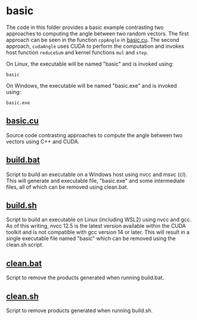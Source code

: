 # basic
The code in this folder provides a basic example contrasting two approaches to computing the angle between two random vectors.  The first approach can be seen in the function ```cppAngle``` in [basic.cu](basic.cu).  The second approach, ```cudaAngle``` uses CUDA to perform the computation and invokes host function ```reduceSum``` and kernel functions ```mul``` and ```step```.

On Linux, the executable will be named "basic" and is invoked using:

```basic```

On Windows, the executable will be named "basic.exe" and is invoked using:

```basic.exe```

## [basic.cu](basic.cu)
Source code contrasting approaches to compute the angle between two vectors using C++ and CUDA.

## [build.bat](build.bat)
Script to build an executable on a Windows host using nvcc and msvc (cl).  This will generate and executable file, "basic.exe" and some intermediate files, all of which can be removed using clean.bat.

## [build.sh](build.sh)
Script to build an executable on Linux (including WSL2) using nvcc and gcc.  As of this writing, nvcc 12.5 is the latest version available within the CUDA toolkit and is not compatible with gcc version 14 or later.  This will result in a single executable file named "basic" which can be removed using the clean.sh script.

## [clean.bat](clean.bat)
Script to remove the products generated when running build.bat.

## [clean.sh](clean.sh)
Script to remove products generated when running build.sh.
